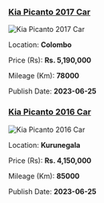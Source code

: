 
<!-- a91692d2ce157b23d9e810191eaff3fd -->

### [Kia Picanto 2017 Car](https://riyasewana.com/buy/kia-picanto-sale-colombo-6542892)

![Kia Picanto 2017 Car](https://riyasewana.com/thumb/thumbkia-picanto-251644324131.jpg)

Location: **Colombo**

Price (Rs): **Rs. 5,190,000**

Mileage (Km): **78000**

Publish Date: **2023-06-25**


<!-- e9e7cee90809af1b7ef59529d4ab804d -->

### [Kia Picanto 2016 Car](https://riyasewana.com/buy/kia-picanto-sale-kurunegala-6540561)

![Kia Picanto 2016 Car](https://riyasewana.com/thumb/thumbkia-picanto-25917024281.jpg)

Location: **Kurunegala**

Price (Rs): **Rs. 4,150,000**

Mileage (Km): **85000**

Publish Date: **2023-06-25**

